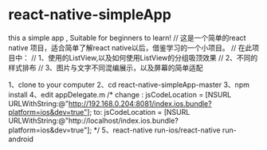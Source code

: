 # react-native-simpleApp
this a simple app , Suitable for beginners to learn!
// 这是一个简单的react native 项目，适合简单了解react native以后，借鉴学习的一个小项目。
// 在此项目中：
// 1、使用的ListView,以及如何使用ListView的分组吸顶效果
// 2、不同的样式排布
// 3、图片与文字不同混编展示，以及屏幕的简单适配

1、clone to your computer
2、cd react-native-simpleApp-master
3、npm install
4、edit appDelegate.m
/*
change : 
  jsCodeLocation = [NSURL URLWithString:@"http://192.168.0.204:8081/index.ios.bundle?platform=ios&dev=true"];
to:
  jsCodeLocation = [NSURL URLWithString:@"http://localhost/index.ios.bundle?platform=ios&dev=true"];
*/
5、react-native run-ios/react-native run-android




